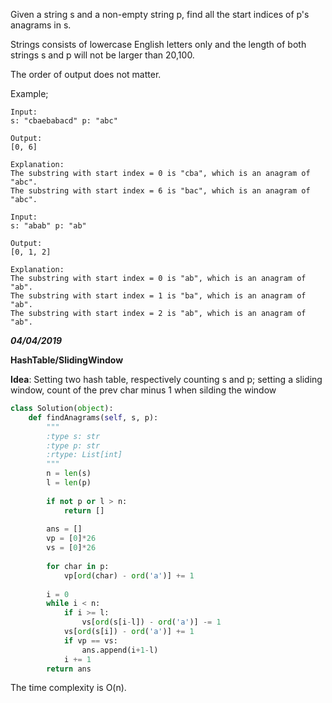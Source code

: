 Given a string s and a non-empty string p, find all the start indices of p's anagrams in s.

Strings consists of lowercase English letters only and the length of both strings s and p will not be larger than 20,100.

The order of output does not matter.

Example;
```
Input:
s: "cbaebabacd" p: "abc"

Output:
[0, 6]

Explanation:
The substring with start index = 0 is "cba", which is an anagram of "abc".
The substring with start index = 6 is "bac", which is an anagram of "abc".
```

```
Input:
s: "abab" p: "ab"

Output:
[0, 1, 2]

Explanation:
The substring with start index = 0 is "ab", which is an anagram of "ab".
The substring with start index = 1 is "ba", which is an anagram of "ab".
The substring with start index = 2 is "ab", which is an anagram of "ab".
```

***04/04/2019***

**HashTable/SlidingWindow**

**Idea**: Setting two hash table, respectively counting s and p; setting a sliding window, count of the prev char minus 1 when silding the window
```python
class Solution(object):
    def findAnagrams(self, s, p):
        """
        :type s: str
        :type p: str
        :rtype: List[int]
        """
        n = len(s)
        l = len(p)
        
        if not p or l > n:
            return []
            
        ans = []
        vp = [0]*26
        vs = [0]*26
        
        for char in p:
            vp[ord(char) - ord('a')] += 1
        
        i = 0
        while i < n:
            if i >= l:
                vs[ord(s[i-l]) - ord('a')] -= 1
            vs[ord(s[i]) - ord('a')] += 1
            if vp == vs:
                ans.append(i+1-l)
            i += 1
        return ans
```

The time complexity is O(n).
